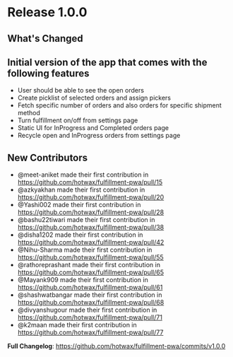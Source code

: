 # Release 1.0.0

## What's Changed

##  Initial version of the app that comes with the following features
* User should be able to see the open orders
* Create picklist of selected orders and assign pickers
* Fetch specific number of orders and also orders for specific shipment method
* Turn fulfillment on/off from settings page
* Static UI for InProgress and Completed orders page
* Recycle open and InProgress orders from settings page

## New Contributors
* @meet-aniket made their first contribution in https://github.com/hotwax/fulfillment-pwa/pull/15
* @azkyakhan made their first contribution in https://github.com/hotwax/fulfillment-pwa/pull/20
* @Yashi002 made their first contribution in https://github.com/hotwax/fulfillment-pwa/pull/28
* @bashu22tiwari made their first contribution in https://github.com/hotwax/fulfillment-pwa/pull/38
* @disha1202 made their first contribution in https://github.com/hotwax/fulfillment-pwa/pull/42
* @Nihu-Sharma made their first contribution in https://github.com/hotwax/fulfillment-pwa/pull/55
* @rathoreprashant made their first contribution in https://github.com/hotwax/fulfillment-pwa/pull/65
* @Mayank909 made their first contribution in https://github.com/hotwax/fulfillment-pwa/pull/61
* @shashwatbangar made their first contribution in https://github.com/hotwax/fulfillment-pwa/pull/68
* @divyanshugour made their first contribution in https://github.com/hotwax/fulfillment-pwa/pull/71
* @k2maan made their first contribution in https://github.com/hotwax/fulfillment-pwa/pull/77

**Full Changelog**: https://github.com/hotwax/fulfillment-pwa/commits/v1.0.0
